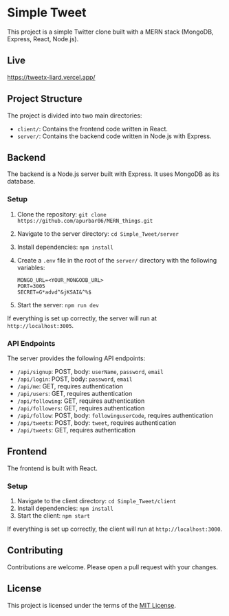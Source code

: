 # Simple Tweet

This project is a simple Twitter clone built with a MERN stack (MongoDB, Express, React, Node.js).

## Live
https://tweetx-liard.vercel.app/


## Project Structure

The project is divided into two main directories:

- `client/`: Contains the frontend code written in React.
- `server/`: Contains the backend code written in Node.js with Express.

## Backend

The backend is a Node.js server built with Express. It uses MongoDB as its database.

### Setup

1. Clone the repository: `git clone https://github.com/apurbar06/MERN_things.git`
2. Navigate to the server directory: `cd Simple_Tweet/server`
3. Install dependencies: `npm install`
4. Create a `.env` file in the root of the `server/` directory with the following variables:

    ```env
    MONGO_URL=<YOUR_MONGODB_URL>
    PORT=3005
    SECRET=G*advd^&jKSAI&^%$
    ```

5. Start the server: `npm run dev`

If everything is set up correctly, the server will run at `http://localhost:3005`.

### API Endpoints

The server provides the following API endpoints:

- `/api/signup`: POST, body: `userName`, `password`, `email`
- `/api/login`: POST, body: `password`, `email`
- `/api/me`: GET, requires authentication
- `/api/users`: GET, requires authentication
- `/api/following`: GET, requires authentication
- `/api/followers`: GET, requires authentication
- `/api/follow`: POST, body: `followinguserCode`, requires authentication
- `/api/tweets`: POST, body: `tweet`, requires authentication
- `/api/tweets`: GET, requires authentication

## Frontend

The frontend is built with React.

### Setup

1. Navigate to the client directory: `cd Simple_Tweet/client`
2. Install dependencies: `npm install`
3. Start the client: `npm start`

If everything is set up correctly, the client will run at `http://localhost:3000`.

## Contributing

Contributions are welcome. Please open a pull request with your changes.

## License

This project is licensed under the terms of the [MIT License](https://opensource.org/licenses/MIT).
